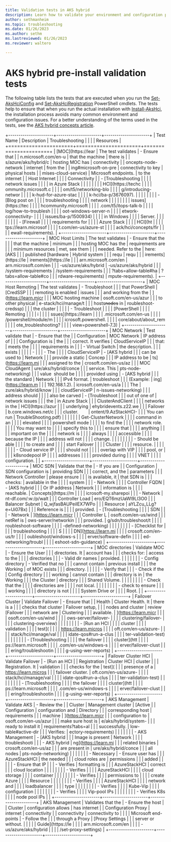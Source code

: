 ```yaml
---
title: Validation tests in AKS hybrid
description: Learn how to validate your environment and configuration prior to installing AKS hybrid.
author: sethmanheim
ms.topic: troubleshooting
ms.date: 01/26/2023
ms.author: sethm 
ms.lastreviewed: 01/26/2023
ms.reviewer: waltero

---
```


# AKS hybrid pre-install validation tests

The following table lists the tests that are executed when you run the [Set-AksHciConfig](reference/ps/set-akshciconfig.md) and [Set-AksHciRegistration](reference/ps/set-akshciregistration.md) PowerShell cmdlets. The tests help to ensure that when you run the actual installation with [Install-AksHci](reference/ps/install-akshci.md), the installation process avoids many common environment and configuration issues. For a better understanding of the terms used in the tests, see the [AKS hybrid concepts article](kubernetes-concepts.md).

+----------------------+----------------------+----------------------+
| Test Name            | Description          | Troubleshooting      |
|                      |                      | Resources            |
+======================+======================+======================+
| [MOC](https://lear   | The test validates   | -   Ensure that      |
| n.microsoft.com/en-u | that the machine     |     there is         |
| s/azure/aks/hybrid/c | hosting MOC has      |     connectivity     |
| oncepts-node-network | internet             |     from the         |
| ing#microsoft-on-pre | connectivity to key  |     physical hosts   |
| mises-cloud-service) | Microsoft endpoints. |     to the internet  |
| Host Internet        |                      |                      |
| Connectivity         |                      | -   [Troubleshooting |
|                      |                      |     network issues   |
|                      |                      |     in Azure Stack   |
|                      |                      |                      |
|                      |                      |   HCI](https://techc |
|                      |                      | ommunity.microsoft.c |
|                      |                      | om/t5/networking-blo |
|                      |                      | g/introducing-networ |
|                      |                      | k-hud-for-azure-stac |
|                      |                      | k-hci/ba-p/3676097). |
|                      |                      |                      |
|                      |                      | -   [Blog post on    |
|                      |                      |     troubleshooting  |
|                      |                      |     network          |
|                      |                      |                      |
|                      |                      |  issues](https://tec |
|                      |                      | hcommunity.microsoft |
|                      |                      | .com/t5/itops-talk-b |
|                      |                      | log/how-to-troublesh |
|                      |                      | oot-windows-server-n |
|                      |                      | etwork-connectivity- |
|                      |                      | issues/ba-p/1500934) |
|                      |                      |     in Windows       |
|                      |                      |     Server.          |
|                      |                      |                      |
|                      |                      | -   [Firewall        |
|                      |                      |     requirements for |
|                      |                      |     Azure Stack      |
|                      |                      |     HCI](ht          |
|                      |                      | tps://learn.microsof |
|                      |                      | t.com/en-us/azure-st |
|                      |                      | ack/hci/concepts/fir |
|                      |                      | ewall-requirements). |
+----------------------+----------------------+----------------------+
| MOC Host Limits      | The test validates   | -   Ensure that the  |
|                      | that the machine     |     minimum          |
|                      | hosting MOC has the  |     requirements are |
|                      | minimum resources    |     met, see them    |
|                      | needed. Refer to the |     here: [AKS       |
|                      | published [hardware  |     Hybrid system    |
|                      | requ                 |     requ             |
|                      | irements](https://le | irements](https://le |
|                      | arn.microsoft.com/en | arn.microsoft.com/en |
|                      | -us/azure/aks/hybrid | -us/azure/aks/hybrid |
|                      | /system-requirements | /system-requirements |
|                      | ?tabs=allow-table#ha | ?tabs=allow-table#co |
|                      | rdware-requirements) | mpute-requirements). |
+----------------------+----------------------+----------------------+
| MOC Host Remoting    | The test validates   | -   Troubleshoot     |
|                      | that PowerShell      |     [CredSSP         |
|                      | remoting is enabled  |     issues           |
|                      | and working from the | ](https://learn.micr |
|                      | MOC hosting machine  | osoft.com/en-us/azur |
|                      | to other physical    | e-stack/hci/manage/t |
|                      | hosts~~nodes~~ in    | roubleshoot-credssp) |
|                      | the cluster          |                      |
|                      |                      | -   Troubleshoot     |
|                      |                      |     [PowerShell      |
|                      |                      |     Remoting         |
|                      |                      |     i                |
|                      |                      | ssues](https://learn |
|                      |                      | .microsoft.com/en-us |
|                      |                      | /powershell/module/m |
|                      |                      | icrosoft.powershell. |
|                      |                      | core/about/about_rem |
|                      |                      | ote_troubleshooting? |
|                      |                      | view=powershell-7.3) |
+----------------------+----------------------+----------------------+
| MOC Network          | Test validate that   | -   Ensure that the  |
| Configuration        | MOC Network          |     IP address of    |
|                      | Configuration is     |     the              |
|                      | correct. It verifies |     CloudServiceIP   |
|                      | that:                |     meets the        |
|                      |                      |     requirements in  |
|                      | -   Virtual Switch   |     the description. |
|                      |     exists           |                      |
|                      |                      | -                    |
|                      | -   The              |                      |
|                      |     CloudServiceIP   | -   [AKS hybrid      |
|                      |     can be used to   |     Network          |
|                      |     provide a static |     Concep           |
|                      |     IP address to be | ts](https://learn.mi |
|                      |     assigned to the  | crosoft.com/en-us/az |
|                      |     MOC CloudAgent   | ure/aks/hybrid/conce |
|                      |     service. This    | pts-node-networking) |
|                      |     value  should be |                      |
|                      |     provided using   | -   [AKS hybrid      |
|                      |     the standard     |     Network          |
|                      |     IPv4 format.     |     troubleshoot     |
|                      |     (Example:        | ing](https://learn.m |
|                      |     192.168.1.2).    | icrosoft.com/en-us/a |
|                      |     The              | zure/aks/hybrid/know |
|                      |     cloudServiceIP   | n-issues-networking) |
|                      |     address should   |                      |
|                      |     also be carved   | -   [Troubleshoot    |
|                      |     out of one of    |     network issues   |
|                      |     the              |     in Azure Stack   |
|                      |     ClusterAndClient |                      |
|                      |     networks in the  |    HCI](https://azur |
|                      |     underlying       | ehybridevents.z22.we |
|                      |     Failover         | b.core.windows.net/c |
|                      |     cluster.         | ontent/9.AzStackHCI- |
|                      |     You can run      | TroubleShooting.pdf) |
|                      |                      |                      |
|                      |   Get-ClusterNetwork |                      |
|                      |     command in an    |                      |
|                      |     elevated         |                      |
|                      |     powershell mode  |                      |
|                      |     to find the      |                      |
|                      |     network role.    |                      |
|                      |     You may want to  |                      |
|                      |     specify this to  |                      |
|                      |     ensure that      |                      |
|                      |     anything         |                      |
|                      |     important on the |                      |
|                      |     network is       |                      |
|                      |     always           |                      |
|                      |     accessible       |                      |
|                      |     because the IP   |                      |
|                      |     address will not |                      |
|                      |     change.          |                      |
|                      |                      |                      |
|                      | -   Should be able   |                      |
|                      |     to create and    |                      |
|                      |     start Failover   |                      |
|                      |     Cluster          |                      |
|                      |     resource.        |                      |
|                      |                      |                      |
|                      | -   Cloud service IP |                      |
|                      |     should not       |                      |
|                      |     overlap with VIP |                      |
|                      |     pool, or         |                      |
|                      |     k8snodepool IP   |                      |
|                      |     addresses        |                      |
|                      |     provided during  |                      |
|                      |     VNET             |                      |
|                      |     configuration.   |                      |
+----------------------+----------------------+----------------------+
| MOC SDN              | Validate that the    | -   If you are       |
| Configuration        | SDN configuration is |     providing SDN    |
|                      | correct, and the     |     parameters       |
|                      | Network Controller   |     please ensure    |
|                      | is available, it     |     that SDN is      |
|                      | checks:              |     available in the |
|                      |                      |     system           |
|                      | -   Network          |                      |
|                      |     Controller FQDN  | -   [AKS hybrid      |
|                      |     Or IP address    |     Network          |
|                      |     information is   |                      |
|                      |     reachable.       |  Concepts](https://m |
|                      |                      | icrosoft-my.sharepoi |
|                      | -   Network          | nt-df.com/:w:/p/walt |
|                      |     Controller Load  | ero/EQT6mzUaWI9Ll3O0 |
|                      |     Balancer Subnet  | Q_wjfasBAUPeilEX7WPo |
|                      |     Resource         | aYLZcu_LLg?e=Ui07Bx) |
|                      |     Reference is     |                      |
|                      |     provided.        | -   [Troubleshooting |
|                      |                      |     SDN              |
|                      | -   Network          | ](https://learn.micr |
|                      |     Controller L     | osoft.com/en-us/wind |
|                      |     netRef is        | ows-server/networkin |
|                      |     provided.        | g/sdn/troubleshoot/t |
|                      |                      | roubleshoot-software |
|                      |                      | -defined-networking) |
|                      |                      |                      |
|                      |                      | -   [Checklist for   |
|                      |                      |     troubleshooting  |
|                      |                      |     S                |
|                      |                      | DN](https://learn.mi |
|                      |                      | crosoft.com/en-us/tr |
|                      |                      | oubleshoot/windows-s |
|                      |                      | erver/software-defin |
|                      |                      | ed-networking/troubl |
|                      |                      | eshoot-sdn-guidance) |
+----------------------+----------------------+----------------------+
| MOC directories      | Validate MOC         | -   Ensure the User  |
|                      | directories. It      |     account has      |
|                      | checks for:          |     access to the    |
|                      |                      |     directories      |
|                      | -   Valid dir names  |     provided.        |
|                      |                      |                      |
|                      | -   Config directory | -   Verified that no |
|                      |     cannot contain   |     previous install |
|                      |     the Working      |     of MOC exists    |
|                      |     directory.       |                      |
|                      |                      | -   Verify that      |
|                      | -   Check if the     |     Config directory |
|                      |     working          |     cannot contain   |
|                      |     directory is in  |     the Working      |
|                      |     the Cluster      |     directory        |
|                      |     Shared Volume.   |                      |
|                      |                      |                      |
|                      | -   Check that the   |                      |
|                      |     directories are  |                      |
|                      |     not local.       |                      |
|                      |                      |                      |
|                      | -   check to ensure  |                      |
|                      |     working          |                      |
|                      |     directory is not |                      |
|                      |     System Drive or  |                      |
|                      |     Root.            |                      |
+----------------------+----------------------+----------------------+
| Failover Cluster     | Validate Failover    | -   Ensure that      |
| Health               | Cluster Health. It   |     there is a       |
|                      | checks that cluster  |     Failover setup,  |
|                      | nodes and cluster    |     review [Failover |
|                      | network are          |     Clustering       |
|                      | available.           | ](https://learn.micr |
|                      |                      | osoft.com/en-us/wind |
|                      |                      | ows-server/failover- |
|                      |                      | clustering/failover- |
|                      |                      | clustering-overview) |
|                      |                      |                      |
|                      |                      | -   [Run an HCI      |
|                      |                      |     cluster          |
|                      |                      |     validation       |
|                      |                      |     test](           |
|                      |                      | https://learn.micros |
|                      |                      | oft.com/en-us/azure- |
|                      |                      | stack/hci/manage/val |
|                      |                      | idate-qos#run-a-clus |
|                      |                      | ter-validation-test) |
|                      |                      |                      |
|                      |                      | -   [Troubleshooting |
|                      |                      |     the failover     |
|                      |                      |     cluster](htt     |
|                      |                      | ps://learn.microsoft |
|                      |                      | .com/en-us/windows-s |
|                      |                      | erver/failover-clust |
|                      |                      | ering/troubleshootin |
|                      |                      | g-using-wer-reports) |
+----------------------+----------------------+----------------------+
| Failover Cluster HCI | Validate Failover    | -   [Run an HCI      |
| Registration         | Cluster HCI          |     cluster          |
|                      | Registration. It     |     validation       |
|                      | checks for the       |     test](           |
|                      | presence of a        | https://learn.micros |
|                      | failover cluster.    | oft.com/en-us/azure- |
|                      |                      | stack/hci/manage/val |
|                      |                      | idate-qos#run-a-clus |
|                      |                      | ter-validation-test) |
|                      |                      |                      |
|                      |                      | -   [Troubleshooting |
|                      |                      |     the failover     |
|                      |                      |     cluster](htt     |
|                      |                      | ps://learn.microsoft |
|                      |                      | .com/en-us/windows-s |
|                      |                      | erver/failover-clust |
|                      |                      | ering/troubleshootin |
|                      |                      | g-using-wer-reports) |
+----------------------+----------------------+----------------------+
| AKS Management       | Validate AKS         | -   Review the       |
| Cluster              | Management cluster   |     [Active          |
| Configuration        | configuration and    |     Directory        |
|                      | corresponding host   |     requirements     |
|                      | machine              | ](https://learn.micr |
|                      | configuration to     | osoft.com/en-us/azur |
|                      | make sure host is    | e/aks/hybrid/system- |
|                      | ready to install it  | requirements?tabs=al |
|                      | successfully.        | low-table#active-dir |
|                      | Verifies:            | ectory-requirements) |
|                      |                      |                      |
|                      | -   AKS Management   | -   [AKS hybrid      |
|                      |     Image is present |     Network          |
|                      |                      |     troubleshooti    |
|                      | -   AKS hybrid       | ng](https://learn.mi |
|                      |     related binaries | crosoft.com/en-us/az |
|                      |     are present in   | ure/aks/hybrid/conce |
|                      |     all nodes        | pts-node-networking) |
|                      |                      |                      |
|                      | -   Necessary        | -   Ensure user has  |
|                      |     AzureStackHCI    |     the needed       |
|                      |     cloud roles are  |     permissions      |
|                      |     added            |                      |
|                      |                      | -   Ensure that IP   |
|                      | -   Verifies         |     formatting is    |
|                      |     AzureStackHCI    |     correct          |
|                      |     cloud location   |                      |
|                      |                      |                      |
|                      | -   Verifies         |                      |
|                      |     AzureStackHCI    |                      |
|                      |     cloud storage    |                      |
|                      |     container        |                      |
|                      |                      |                      |
|                      | -   Verifies         |                      |
|                      |     permissions to   |                      |
|                      |     create Azure     |                      |
|                      |     Resource         |                      |
|                      |                      |                      |
|                      | -   Verifies         |                      |
|                      |     AzureStackHCI    |                      |
|                      |     network and      |                      |
|                      |     loadbalancer     |                      |
|                      |     type             |                      |
|                      |                      |                      |
|                      | -   Verifies         |                      |
|                      |     Kube-Vip         |                      |
|                      |     configuration    |                      |
|                      |                      |                      |
|                      | -   Verifies         |                      |
|                      |     Vip-pool IPs     |                      |
|                      |                      |                      |
|                      | -   Verifies K8s     |                      |
|                      |     node pool IPs    |                      |
+----------------------+----------------------+----------------------+
| AKS Management       | Validates that the   | -   Ensure the host  |
| Cluster              | configuration allows |     has internet     |
| Configuration Proxy  | internet             |     connectivity     |
| connectivity         | connectivity to      |                      |
|                      | Microsoft end-points | -   Follow the       |
|                      | through a Proxy      |     [Proxy Settings  |
|                      | server or without.   |                      |
|                      |                      |    Guide](https://le |
|                      |                      | arn.microsoft.com/en |
|                      |                      | -us/azure/aks/hybrid |
|                      |                      | /set-proxy-settings) |
+----------------------+----------------------+----------------------+
